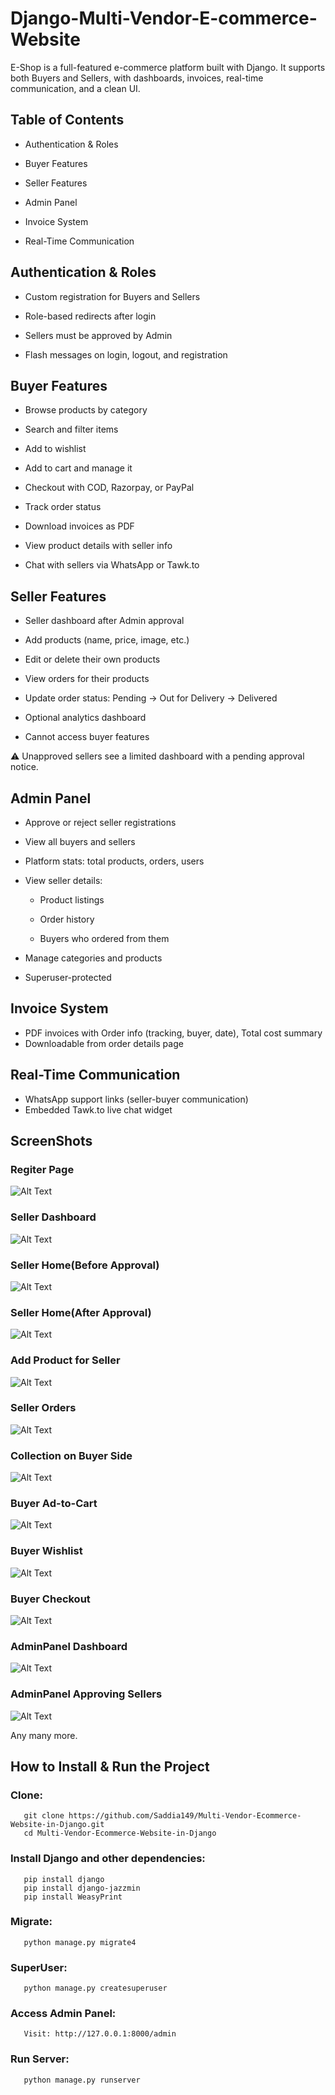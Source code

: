 # Django-Multi-Vendor-E-commerce-Website
E-Shop is a full-featured e-commerce platform built with Django. It supports both Buyers and Sellers, with dashboards, invoices, real-time communication, and a clean UI.

 ## Table of Contents
 
 * Authentication & Roles
 
 *  Buyer Features

 *  Seller Features

 *  Admin Panel

 *  Invoice System

 *  Real-Time Communication

 ## Authentication & Roles
 
* Custom registration for Buyers and Sellers

* Role-based redirects after login

* Sellers must be approved by Admin

* Flash messages on login, logout, and registration

##  Buyer Features

*  Browse products by category

*  Search and filter items

*  Add to wishlist

*  Add to cart and manage it

*  Checkout with COD, Razorpay, or PayPal

*  Track order status

*  Download invoices as PDF

*  View product details with seller info

*  Chat with sellers via WhatsApp or Tawk.to

##  Seller Features

*  Seller dashboard after Admin approval

*  Add products (name, price, image, etc.)

*  Edit or delete their own products

*  View orders for their products

*  Update order status: Pending → Out for Delivery → Delivered

* Optional analytics dashboard

*  Cannot access buyer features

⚠️ Unapproved sellers see a limited dashboard with a pending approval notice.

## Admin Panel

*  Approve or reject seller registrations

*  View all buyers and sellers

*  Platform stats: total products, orders, users

*  View seller details:

     * Product listings

     * Order history

     * Buyers who ordered from them

*  Manage categories and products

*  Superuser-protected

## Invoice System

* PDF invoices with Order info (tracking, buyer, date), Total cost summary
* Downloadable from order details page

## Real-Time Communication

* WhatsApp support links (seller-buyer communication)
* Embedded Tawk.to live chat widget

## ScreenShots

### Regiter Page
![Alt Text](imgs/127.0.0.1_8000_register_.png)
### Seller Dashboard
![Alt Text](imgs/127.0.0.1_8000_seller-dashboard_.png)
### Seller Home(Before Approval)
![Alt Text](imgs/127.0.0.1_8000_seller-home_.png)
### Seller Home(After Approval)
![Alt Text](imgs/127.0.0.1_8000_seller-home_(1).png)
### Add Product for Seller
![Alt Text](imgs/127.0.0.1_8000_add-product_png)
### Seller Orders
![Alt Text](imgs/127.0.0.1_8000_seller-orders_.png)
### Collection on Buyer Side
![Alt Text](imgs/127.0.0.1_8000_collections.png)
### Buyer Ad-to-Cart
![Alt Text](imgs/127.0.0.1_8000_cart_.png)
### Buyer Wishlist
![Alt Text](imgs/127.0.0.1_8000_wishlist.png)
### Buyer Checkout
![Alt Text](imgs/127.0.0.1_8000_checkout.png)
### AdminPanel Dashboard
![Alt Text](imgs/127.0.0.1_8000_adminpanel_dashboard_.png)
### AdminPanel Approving Sellers
![Alt Text](imgs/127.0.0.1_8000_adminpanel_sellers_.png)

Any many more.
##  How to Install & Run the Project
### Clone:
       git clone https://github.com/Saddia149/Multi-Vendor-Ecommerce-Website-in-Django.git
       cd Multi-Vendor-Ecommerce-Website-in-Django

### Install Django and other dependencies:
       pip install django
       pip install django-jazzmin
       pip install WeasyPrint

### Migrate:
       python manage.py migrate4

### SuperUser:
       python manage.py createsuperuser

###  Access Admin Panel:
       Visit: http://127.0.0.1:8000/admin

### Run Server:
       python manage.py runserver










